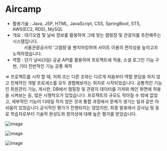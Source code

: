 # Aircamp
- 활용기술 : Java, JSP, HTML, JavaScript, CSS, SpringBoot, STS, AWS(EC2, RDS), MySQL
- 개요 : 대기오염 및 날씨 정보를 활용하여 그에 맞는 캠핑장 및 관광지를 추천해주는 시스템입니다.<br/>  &nbsp;
서울관광공사의 ‘고캠핑‘을 벤치마킹하여 사이트 이용의 편의성을 높이고자 노력하였습니다.
- 역할 : 단기 날씨(3일) 공공 API를 활용하여 프로젝트에 적용, 소셜 로그인 기능 구현, 기타 전반적인 기능 공통 제작

⇒ 프로젝트를 시작 할 때, 저희 조는 다른 조와는 다르게 처음부터 역할 분담을 하지 않고 전체적인 개발 프로세스를 모두 경험해보자는 취지로 시작되었습니다. 공통적인 기능인 회원관리 기능, 게시판, DB에서 캠핑장 및 관광지 데이터를 가져와 메인 화면에 적용을 시켜보는 등, 많은 시행착오가 있었습니다. 프로젝트의 규모도 작아질 수 밖에 없었고, 세부적인 기능이 디테일 하지 않은 것과 통합 과정에서 문제가 생기는 일과 같은 아쉬움이 있었습니다.공식적인 평가가 진행되지는 않았지만, 최종 발표에서 강사님 및 동료 학습자로부터 기술적 완성도와 창의성에 대해 높은 평가를 받았습니다.

![image](https://github.com/swon98/aircamp/assets/151439046/ab3fc91d-bf1c-4611-8b21-6cde4f3db2bd)

![image](https://github.com/swon98/aircamp/assets/151439046/dc4a5f82-beae-4d15-91ed-f88281c57e18)

![image](https://github.com/swon98/aircamp/assets/151439046/49661bf6-3e49-4884-b03f-fc3e682f9443)
